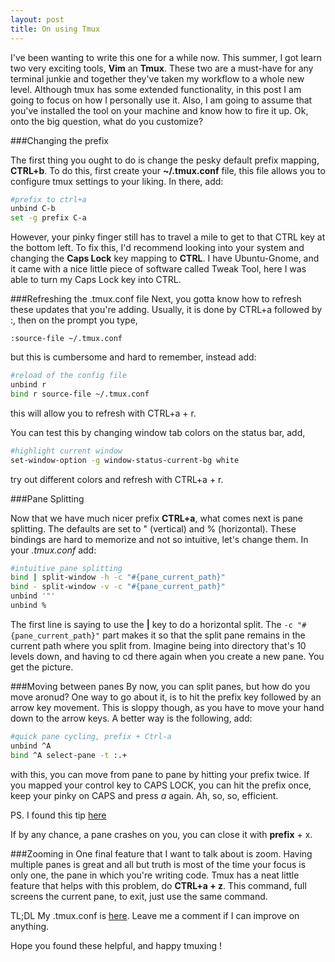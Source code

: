 ```yaml
---
layout: post
title: On using Tmux 
---
```


I've been wanting to write this one for a while now. This summer, I got learn two very exciting tools, **Vim** an **Tmux**. These two are a must-have for any terminal junkie and together they've taken my workflow to a whole new level. Although tmux has some extended functionality, in this post I am going to focus on how I personally use it. Also, I am going to assume that you've installed the tool on your machine and know how to fire it up. Ok, onto the big question, what do you customize?

###Changing the prefix

The first thing you ought to do is change the pesky default prefix mapping, **CTRL+b**. To do this, first create your **~/.tmux.conf** file, this file allows you to configure tmux settings to your liking. In there, add: 

```sh
#prefix to ctrl+a
unbind C-b
set -g prefix C-a 
```

However, your pinky finger still has to travel a mile to get to that CTRL key at the bottom left. To fix this, I'd recommend looking into your system and changing the **Caps Lock** key mapping to **CTRL**. I have Ubuntu-Gnome, and it came with a nice little piece of software called Tweak Tool, here I was able to turn my Caps Lock key into CTRL.

###Refreshing the .tmux.conf file
Next, you gotta know how to refresh these updates that you're adding. Usually, it is done by CTRL+a followed by :, then on the prompt you type, 

```:source-file ~/.tmux.conf```

but this is cumbersome and hard to remember, instead add:

```sh
#reload of the config file
unbind r
bind r source-file ~/.tmux.conf
```

this will allow you to refresh with CTRL+a + r.

You can test this by changing window tab colors on the status bar, add,

```sh
#highlight current window
set-window-option -g window-status-current-bg white 
```

try out different colors and refresh with CTRL+a + r.

###Pane Splitting

Now that we have much nicer prefix **CTRL+a**, what comes next is pane splitting. The defaults are set to " (vertical) and % (horizontal). These bindings are hard to memorize and not so intuitive, let's change them. In your *.tmux.conf* add:

```sh
#intuitive pane splitting
bind | split-window -h -c "#{pane_current_path}"
bind - split-window -v -c "#{pane_current_path}"
unbind '"'
unbind %
```

The first line is saying to use the **|** key to do a horizontal split. The ```-c "#{pane_current_path}"``` part makes it so that the split pane remains in the current path where you split from. Imagine being into directory that's 10 levels down, and having to cd there again when you create a new pane. You get the picture.

###Moving between panes
By now, you can split panes, but how do you move aronud? One way to go about it, is to hit the prefix key followed by an arrow key movement. This is sloppy though, as you have to move your hand down to the arrow keys. A better way is the following, add:

```sh
#quick pane cycling, prefix + Ctrl-a 
unbind ^A
bind ^A select-pane -t :.+
```

with this, you can move from pane to pane by hitting your prefix twice.
If you mapped your control key to CAPS LOCK, you can hit the prefix once, keep your pinky on CAPS and press *a* again. Ah, so, so, efficient.

PS. I found this tip [here](https://robots.thoughtbot.com/a-tmux-crash-course)

If by any chance, a pane crashes on you, you can close it with **prefix** + x.

###Zooming in
One final feature that I want to talk about is zoom. Having multiple panes is great and all but truth is most of the time your focus is only one, the pane in which you're writing code. Tmux has a neat little feature that helps with this problem, do **CTRL+a + z**. This command, full screens the current pane, to exit, just use the same command.

TL;DL My .tmux.conf is [here](https://gist.github.com/danielcodes/ea6ee30d2ff032421b2e). Leave me a comment if I can improve on anything.

Hope you found these helpful, and happy tmuxing !

